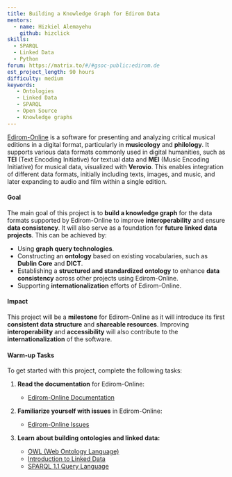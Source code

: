 ```yaml
---
title: Building a Knowledge Graph for Edirom Data
mentors:
  - name: Hizkiel Alemayehu
    github: hizclick
skills: 
  - SPARQL
  - Linked Data
  - Python
forum: https://matrix.to/#/#gsoc-public:edirom.de
est_project_length: 90 hours
difficulty: medium
keywords:
   - Ontologies
   - Linked Data
   - SPARQL
   - Open Source
   - Knowledge graphs
---
```


[Edirom-Online](https://github.com/Edirom/Edirom-Online) is a software for presenting and analyzing critical musical editions in a digital format, particularly in **musicology** and **philology**. It supports various data formats commonly used in digital humanities, such as **TEI** (Text Encoding Initiative) for textual data and **MEI** (Music Encoding Initiative) for musical data, visualized with **Verovio**. This enables integration of different data formats, initially including texts, images, and music, and later expanding to audio and film within a single edition.

#### Goal
The main goal of this project is to **build a knowledge graph** for the data 
formats supported by Edirom-Online to improve **interoperability** and 
ensure **data consistency**. 
It will also serve as a foundation for **future linked data projects**. 
This can be achieved by:

- Using **graph query technologies**.
- Constructing an **ontology** based on existing vocabularies, such as **Dublin Core** and **DICT**.
- Establishing a **structured and standardized ontology** to enhance **data consistency** across other projects using Edirom-Online.
- Supporting **internationalization** efforts of Edirom-Online.

#### Impact
This project will be a **milestone** for Edirom-Online as it will introduce its first **consistent data structure** and **shareable resources**. Improving **interoperability** and **accessibility** will also contribute to the **internationalization** of the software.

#### Warm-up Tasks
To get started with this project, complete the following tasks:

1. **Read the documentation** for Edirom-Online:  
   - [Edirom-Online Documentation](https://github.com/Edirom/Edirom-Online/tree/develop/docs)

2. **Familiarize yourself with issues** in Edirom-Online:  
   - [Edirom-Online Issues](https://github.com/Edirom/Edirom-Online/issues)

3. **Learn about building ontologies and linked data:**  
   - [OWL (Web Ontology Language)](https://www.w3.org/OWL/)  
   - [Introduction to Linked Data](https://www.w3.org/wiki/LinkedData)  
   - [SPARQL 1.1 Query Language](https://www.w3.org/TR/sparql11-query/)  
